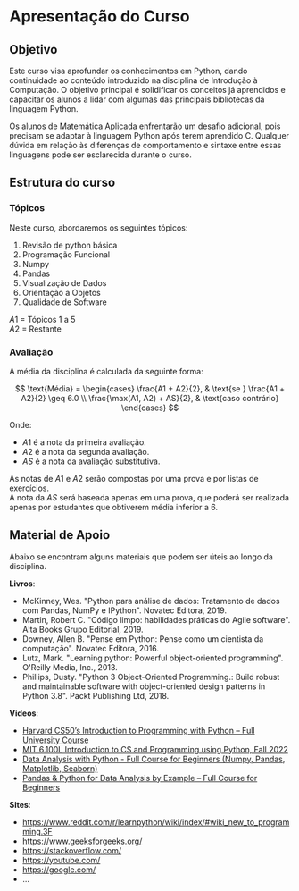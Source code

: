 # Apresentação do Curso

## Objetivo 

Este curso visa aprofundar os conhecimentos em Python, dando continuidade ao conteúdo introduzido na disciplina de Introdução à Computação.
O objetivo principal é solidificar os conceitos já aprendidos e capacitar os alunos a lidar com algumas das principais bibliotecas da linguagem Python.

Os alunos de Matemática Aplicada enfrentarão um desafio adicional, pois precisam se adaptar à linguagem Python após terem aprendido C.
Qualquer dúvida em relação às diferenças de comportamento e sintaxe entre essas linguagens pode ser esclarecida durante o curso.

## Estrutura do curso

### Tópicos

Neste curso, abordaremos os seguintes tópicos:
1. Revisão de python básica
2. Programação Funcional
3. Numpy
4. Pandas
5. Visualização de Dados
6. Orientação a Objetos
7. Qualidade de Software

$A1$ = Tópicos 1 a 5\
$A2$ = Restante

### Avaliação

A média da disciplina é calculada da seguinte forma:

$$
\text{Média} =
\begin{cases}
    \frac{A1 + A2}{2}, & \text{se } \frac{A1 + A2}{2} \geq 6.0 \\
    \frac{\max(A1, A2) + AS}{2}, & \text{caso contrário}
\end{cases}
$$

Onde:
- $A1$ é a nota da primeira avaliação.
- $A2$ é a nota da segunda avaliação.
- $AS$ é a nota da avaliação substitutiva.

As notas de $A1$ e $A2$ serão compostas por uma prova e por listas de exercícios.\
A nota da $AS$ será baseada apenas em uma prova, que poderá ser realizada apenas por estudantes que obtiverem média inferior a $6$.

## Material de Apoio

Abaixo se encontram alguns materiais que podem ser úteis ao longo da disciplina.

**Livros**:
* McKinney, Wes. "Python para análise de dados: Tratamento de dados com Pandas, NumPy e IPython". Novatec Editora, 2019.
* Martin, Robert C. "Código limpo: habilidades práticas do Agile software". Alta Books Grupo Editorial, 2019.
* Downey, Allen B. "Pense em Python: Pense como um cientista da computação". Novatec Editora, 2016.
* Lutz, Mark. "Learning python: Powerful object-oriented programming". O'Reilly Media, Inc., 2013.
* Phillips, Dusty. "Python 3 Object-Oriented Programming.: Build robust and maintainable software with object-oriented design patterns in Python 3.8". Packt Publishing Ltd, 2018.

**Videos**:
* [Harvard CS50’s Introduction to Programming with Python – Full University Course](https://www.youtube.com/watch?v=nLRL_NcnK-4)
* [MIT 6.100L Introduction to CS and Programming using Python, Fall 2022](https://www.youtube.com/playlist?list=PLUl4u3cNGP62A-ynp6v6-LGBCzeH3VAQB)
* [Data Analysis with Python - Full Course for Beginners (Numpy, Pandas, Matplotlib, Seaborn)](https://www.youtube.com/watch?v=r-uOLxNrNk8)
* [Pandas & Python for Data Analysis by Example – Full Course for Beginners](https://www.youtube.com/watch?v=gtjxAH8uaP0)

**Sites**:
* https://www.reddit.com/r/learnpython/wiki/index/#wiki_new_to_programming.3F
* https://www.geeksforgeeks.org/
* https://stackoverflow.com/
* https://youtube.com/
* https://google.com/
* ...
